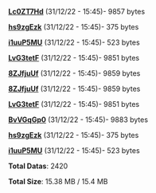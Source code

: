 [**Lc0ZT7Hd**](/data/Lc0ZT7Hd.txt) (31/12/22 - 15:45)- 9857 bytes

[**hs9zgEzk**](/data/hs9zgEzk.txt) (31/12/22 - 15:45)- 375 bytes

[**i1uuP5MU**](/data/i1uuP5MU.txt) (31/12/22 - 15:45)- 523 bytes

[**LvG3tetF**](/data/LvG3tetF.txt) (31/12/22 - 15:45)- 9851 bytes

[**8ZJfjuUf**](/data/8ZJfjuUf.txt) (31/12/22 - 15:45)- 9859 bytes

[**8ZJfjuUf**](/data/8ZJfjuUf.txt) (31/12/22 - 15:45)- 9859 bytes

[**LvG3tetF**](/data/LvG3tetF.txt) (31/12/22 - 15:45)- 9851 bytes

[**BvVGqGp0**](/data/BvVGqGp0.txt) (31/12/22 - 15:45)- 9883 bytes

[**hs9zgEzk**](/data/hs9zgEzk.txt) (31/12/22 - 15:45)- 375 bytes

[**i1uuP5MU**](/data/i1uuP5MU.txt) (31/12/22 - 15:45)- 523 bytes

**Total Datas**: 2420

**Total Size**: 15.38 MB / 15.4 MB